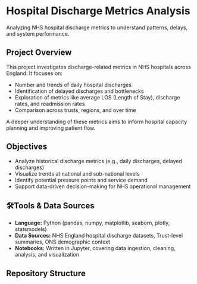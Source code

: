 # Hospital Discharge Metrics Analysis

Analyzing NHS hospital discharge metrics to understand patterns, delays, and system performance.

## Project Overview

This project investigates discharge-related metrics in NHS hospitals across England. It focuses on:

- Number and trends of daily hospital discharges  
- Identification of delayed discharges and bottlenecks  
- Exploration of metrics like average LOS (Length of Stay), discharge rates, and readmission rates  
- Comparison across trusts, regions, and over time

A deeper understanding of these metrics aims to inform hospital capacity planning and improving patient flow.

## Objectives

- Analyze historical discharge metrics (e.g., daily discharges, delayed discharges)  
- Visualize trends at national and sub-national levels  
- Identify potential pressure points and service demand  
- Support data-driven decision-making for NHS operational management

## 🛠Tools & Data Sources

- **Language:** Python (pandas, numpy, matplotlib, seaborn, plotly, statsmodels)
- **Data Sources:** NHS England hospital discharge datasets, Trust-level summaries, ONS demographic context
- **Notebooks:** Written in Jupyter, covering data ingestion, cleaning, analysis, and visualization

## Repository Structure

